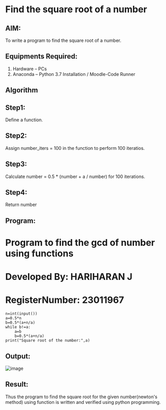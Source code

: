 # Find the square root of a number

## AIM:
To write a program to find the square root of a number.

## Equipments Required:
1. Hardware – PCs
2. Anaconda – Python 3.7 Installation / Moodle-Code Runner

## Algorithm
## Step1: 
Define a function.
## Step2:
Assign number_iters = 100 in the function to perform 100 iteratios.
## Step3:
Calculate  number = 0.5 * (number + a / number) for 100 iterations.
## Step4:
Return number

## Program:
# Program to find the gcd of number using functions
# Developed By: HARIHARAN J
# RegisterNumber: 23011967
```
n=int(input())
a=0.5*n
b=0.5*(a+n/a)
while b!=a:
    a=b
    b=0.5*(a+n/a)
print("Square root of the number:",a)

```

## Output:
![image](https://github.com/HariharanJayavel/Square-root-of-a-number/assets/144870546/7da645d5-1b08-4a00-ab76-6d9be1c97329)

## Result:
Thus the program to find the square root for the given number(newton's method) using function is written and verified using python programming.
